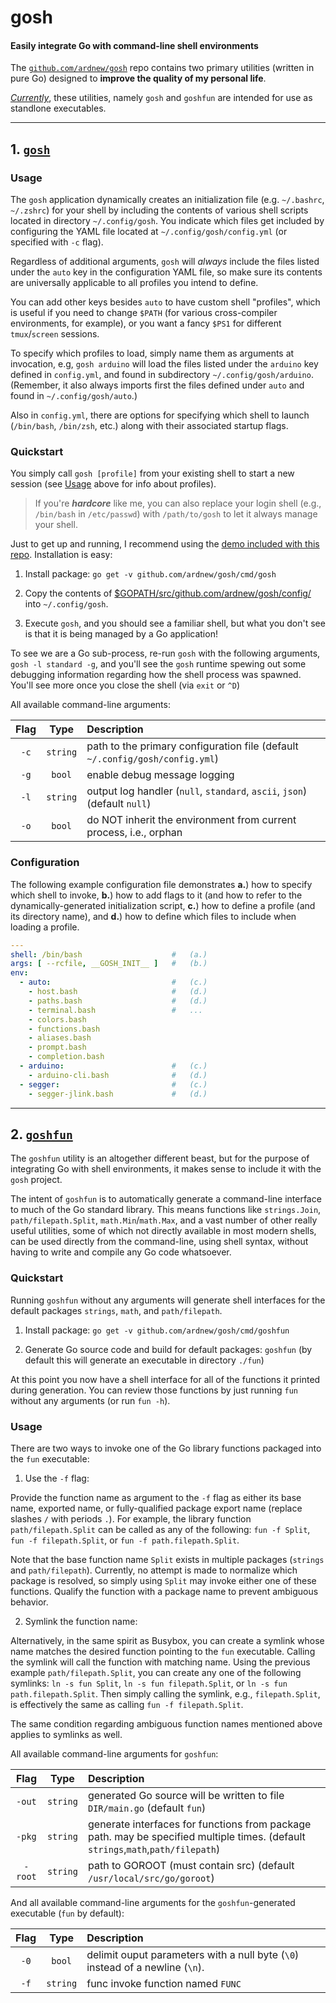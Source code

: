 # gosh

#### Easily integrate Go with command-line shell environments

The [`github.com/ardnew/gosh`](https://github.com/ardnew/gosh) repo contains two primary utilities (written in pure Go) designed to **improve the quality of my personal life**.

[*Currently*](#future-work), these utilities, namely `gosh` and `goshfun` are intended for use as standlone executables.

---

## 1. [`gosh`](https://github.com/ardnew/gosh/cmd/gosh) 

### Usage

The `gosh` application dynamically creates an initialization file (e.g. `~/.bashrc`, `~/.zshrc`) for your shell by including the contents of various shell scripts located in directory `~/.config/gosh`. You indicate which files get included by configuring the YAML file located at `~/.config/gosh/config.yml` (or specified with `-c` flag).

Regardless of additional arguments, `gosh` will *always* include the files listed under the `auto` key in the configuration YAML file, so make sure its contents are universally applicable to all profiles you intend to define. 

You can add other keys besides `auto` to have custom shell "profiles", which is useful if you need to change `$PATH` (for various cross-compiler environments, for example), or you want a fancy `$PS1` for different `tmux`/`screen` sessions. 

To specify which profiles to load, simply name them as arguments at invocation, e.g, `gosh arduino` will load the files listed under the `arduino` key defined in `config.yml`, and found in subdirectory `~/.config/gosh/arduino`. (Remember, it also always imports first the files defined under `auto` and found in `~/.config/gosh/auto`.)

Also in `config.yml`, there are options for specifying which shell to launch (`/bin/bash`, `/bin/zsh`, etc.) along with their associated startup flags.

### Quickstart

You simply call `gosh [profile]` from your existing shell to start a new session (see [Usage](https://github.com/ardnew/gosh/README.md#usage) above for info about profiles).

> If you're ***hardcore*** like me, you can also replace your login shell (e.g., `/bin/bash` in `/etc/passwd`) with `/path/to/gosh` to let it always manage your shell.

Just to get up and running, I recommend using the [demo included with this repo](https://github.com/ardnew/gosh/config). Installation is easy:

1. Install package: `go get -v github.com/ardnew/gosh/cmd/gosh`

2. Copy the contents of [$GOPATH/src/github.com/ardnew/gosh/config/](https://github.com/ardnew/gosh/config) into `~/.config/gosh`.

3. Execute `gosh`, and you should see a familiar shell, but what you don't see is that it is being managed by a Go application! 

To see we are a Go sub-process, re-run `gosh` with the following arguments, `gosh -l standard -g`, and you'll see the `gosh` runtime spewing out some debugging information regarding how the shell process was spawned. You'll see more once you close the shell (via `exit` or `^D`)

All available command-line arguments:

|Flag|Type|Description|
|:--:|:--:|:----------|
|`-c`|`string`|path to the primary configuration file (default `~/.config/gosh/config.yml`)|
|`-g`|`bool`|enable debug message logging|
|`-l`|`string`|output log handler (`null`, `standard`, `ascii`, `json`) (default `null`)|
|`-o`|`bool`|do NOT inherit the environment from current process, i.e., orphan|

### Configuration

The following example configuration file demonstrates **a.**) how to specify which shell to invoke, **b.**) how to add flags to it (and how to refer to the dynamically-generated initialization script, **c.**) how to define a profile (and its directory name), and **d.**) how to define which files to include when loading a profile.

```yaml
---
shell: /bin/bash                    #   (a.)
args: [ --rcfile, __GOSH_INIT__ ]   #   (b.)
env:
  - auto:                           #   (c.)
    - host.bash                     #   (d.)
    - paths.bash                    #   (d.)
    - terminal.bash                 #   ...
    - colors.bash
    - functions.bash
    - aliases.bash
    - prompt.bash
    - completion.bash
  - arduino:                        #   (c.)
    - arduino-cli.bash              #   (d.)
  - segger:                         #   (c.)
    - segger-jlink.bash             #   (d.)

```
---

## 2. [`goshfun`](https://github.com/ardnew/gosh/cmd/goshfun) 

The `goshfun` utility is an altogether different beast, but for the purpose of integrating Go with shell environments, it makes sense to include it with the `gosh` project.

The intent of `goshfun` is to automatically generate a command-line interface to much of the Go standard library. This means functions like `strings.Join`, `path/filepath.Split`, `math.Min`/`math.Max`, and a vast number of other really useful utilities, some of which not directly available in most modern shells, can be used directly from the command-line, using shell syntax, without having to write and compile any Go code whatsoever.

### Quickstart

Running `goshfun` without any arguments will generate shell interfaces for the default packages `strings`, `math`, and `path/filepath`.

1. Install package: `go get -v github.com/ardnew/gosh/cmd/goshfun`

2. Generate Go source code and build for default packages: `goshfun` (by default this will generate an executable in directory `./fun`)

At this point you now have a shell interface for all of the functions it printed during generation. You can review those functions by just running `fun` without any arguments (or run `fun -h`).

### Usage

There are two ways to invoke one of the Go library functions packaged into the `fun` executable:

1. Use the `-f` flag:

Provide the function name as argument to the `-f` flag as either its base name, exported name, or fully-qualified package export name (replace slashes `/` with periods `.`). For example, the library function `path/filepath.Split` can be called as any of the following: `fun -f Split`, `fun -f filepath.Split`, or `fun -f path.filepath.Split`. 

Note that the base function name `Split` exists in multiple packages (`strings` and `path/filepath`). Currently, no attempt is made to normalize which package is resolved, so simply using `Split` may invoke either one of these functions. Qualify the function with a package name to prevent ambiguous behavior.

2. Symlink the function name:

Alternatively, in the same spirit as Busybox, you can create a symlink whose name matches the desired function pointing to the `fun` executable. Calling the symlink will call the function with matching name. Using the previous example `path/filepath.Split`, you can create any one of the following symlinks: `ln -s fun Split`, `ln -s fun filepath.Split`, or `ln -s fun path.filepath.Split`. Then simply calling the symlink, e.g., `filepath.Split`, is effectively the same as calling `fun -f filepath.Split`.

The same condition regarding ambiguous function names mentioned above applies to symlinks as well.

All available command-line arguments for `goshfun`:

|Flag|Type|Description|
|:--:|:--:|:----------|
|`-out`|`string`|generated Go source will be written to file `DIR/main.go` (default `fun`)|
|`-pkg`|`string`|generate interfaces for functions from package path. may be specified multiple times. (default `strings`,`math`,`path/filepath`)|
|`-root`|`string`|path to GOROOT (must contain src) (default `/usr/local/src/go/goroot`)|

And all available command-line arguments for the `goshfun`-generated executable (`fun` by default):

|Flag|Type|Description|
|:--:|:--:|:----------|
|`-0`|`bool`|delimit ouput parameters with a null byte (`\0`) instead of a newline (`\n`).|
|`-f`|`string`|func invoke function named `FUNC`|
